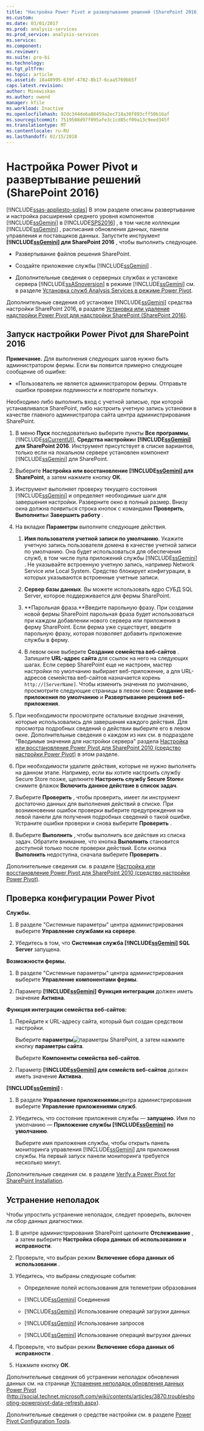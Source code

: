 ```yaml
---
title: "Настройка Power Pivot и развертывание решений (SharePoint 2016) | Документы Microsoft"
ms.custom: 
ms.date: 03/01/2017
ms.prod: analysis-services
ms.prod_service: analysis-services
ms.service: 
ms.component: 
ms.reviewer: 
ms.suite: pro-bi
ms.technology: 
ms.tgt_pltfrm: 
ms.topic: article
ms.assetid: 18a48995-639f-4782-8b17-6caa5769bb5f
caps.latest.revision: 
author: Minewiskan
ms.author: owend
manager: kfile
ms.workload: Inactive
ms.openlocfilehash: 92dc344de6a88459a2ec718a30f893cff50b16af
ms.sourcegitcommit: 7519508d97f095afe3c1cd85cf09a13c9eed345f
ms.translationtype: MT
ms.contentlocale: ru-RU
ms.lasthandoff: 02/15/2018
---
```

# <a name="configure-power-pivot-and-deploy-solutions-sharepoint-2016"></a>Настройка Power Pivot и развертывание решений (SharePoint 2016)
[!INCLUDE[ssas-appliesto-sqlas](../../../includes/ssas-appliesto-sqlas.md)]
В этом разделе описаны развертывание и настройка расширений среднего уровня компонентов [!INCLUDE[ssGemini](../../../includes/ssgemini-md.md)] в [!INCLUDE[SPS2016](../../../includes/sps2016-md.md)] , в том числе коллекции [!INCLUDE[ssGemini](../../../includes/ssgemini-md.md)] , расписания обновления данных, панели управления и поставщиков данных. Запустите инструмент **[!INCLUDE[ssGemini](../../../includes/ssgemini-md.md)] для SharePoint 2016** , чтобы выполнить следующее.  
  
-   Развертывание файлов решения SharePoint.  
  
-   Создайте приложение службы [!INCLUDE[ssGemini](../../../includes/ssgemini-md.md)] .  
  
-   Дополнительные сведения о серверных службах и установке сервера [!INCLUDE[ssASnoversion](../../../includes/ssasnoversion-md.md)] в режиме [!INCLUDE[ssGemini](../../../includes/ssgemini-md.md)] см. в разделе [Установка служб Analysis Services в режиме Power Pivot](../../../analysis-services/instances/install-windows/install-analysis-services-in-power-pivot-mode.md).  
  
 Дополнительные сведения об установке [!INCLUDE[ssGemini](../../../includes/ssgemini-md.md)] средства настройки SharePoint 2016, в разделе [Установка или удаление надстройки Power Pivot для надстройки SharePoint (SharePoint 2016)](../../../analysis-services/instances/install-windows/install-or-uninstall-the-power-pivot-for-sharepoint-add-in-sharepoint-2016.md).  
  
##  <a name="bkmk_run_configuration_tool"></a> Запуск настройки Power Pivot для SharePoint 2016  
 **Примечание.** Для выполнения следующих шагов нужно быть администратором фермы. Если вы появится примерно следующее сообщение об ошибке:  
  
-   «Пользователь не является администратором фермы. Отправьте ошибки проверки подлинности и повторите попытку».  
  
 Необходимо либо выполнить вход с учетной записью, при которой устанавливался SharePoint, либо настроить учетную запись установки в качестве главного администратора сайта центра администрирования SharePoint.  
  
1.  В меню **Пуск** последовательно выберите пункты **Все программы**, [!INCLUDE[ssCurrentUI](../../../includes/sscurrentui-md.md)], **Средства настройки**и **[!INCLUDE[ssGemini](../../../includes/ssgemini-md.md)] для SharePoint 2016**. Инструмент присутствует в списке вариантов, только если на локальном сервере установлен компонент [!INCLUDE[ssGemini](../../../includes/ssgemini-md.md)] для SharePoint.  
  
2.  Выберите **Настройка или восстановление [!INCLUDE[ssGemini](../../../includes/ssgemini-md.md)] для SharePoint**, а затем нажмите кнопку **ОК**.  
  
3.  Инструмент выполняет проверку текущего состояния [!INCLUDE[ssGemini](../../../includes/ssgemini-md.md)] и определяет необходимые шаги для завершения настройки. Разверните окно в полный размер. Внизу окна должна появиться строка кнопок с командами **Проверить**, **Выполнить**и **Завершить работу** .  
  
4.  На вкладке **Параметры** выполните следующие действия.  
  
    1.  **Имя пользователя учетной записи по умолчанию**. Укажите учетную запись пользователя домена в качестве учетной записи по умолчанию. Она будет использоваться для обеспечения служб, в том числе пула приложений службы [!INCLUDE[ssGemini](../../../includes/ssgemini-md.md)] . Не указывайте встроенную учетную запись, например Network Service или Local System. Средство блокирует конфигурации, в которых указываются встроенные учетные записи.  
  
    2.  **Сервер базы данных**. Вы можете использовать ядро СУБД SQL Server, которое поддерживается для фермы SharePoint.  
  
    3.  **Парольная фраза.**Введите парольную фразу. При создании новой фермы SharePoint парольная фраза будет использоваться при каждом добавлении нового сервера или приложения в ферму SharePoint. Если ферма уже существует, введите парольную фразу, которая позволяет добавить приложение службы в ферму.  
  
    4.  В левом окне выберите **Создание семейства веб-сайтов** . Запишите **URL-адрес сайта** для ссылок на него на следующих шагах. Если сервер SharePoint еще не настроен, мастер настройки по умолчанию выбирает веб-приложение, а для URL-адресов семейства веб-сайтов назначается корень `http://[ServerName]`. Чтобы изменить значения по умолчанию, просмотрите следующие страницы в левом окне: **Создание веб-приложения по умолчанию** и **Развертывание решения веб-приложения**.  
  
5.  При необходимости просмотрите остальные входные значения, которые использовались для завершения каждого действия. Для просмотра подробных сведений о действии выберите его в левом окне. Дополнительные сведения о каждом из них см. в подразделе "Вводимые значения для настройки сервера" раздела [Настройка или восстановление Power Pivot для SharePoint 2010 (средство настройки Power Pivot)](http://msdn.microsoft.com/en-us/d61f49c5-efaa-4455-98f2-8c293fa50046) в этом разделе.  
  
6.  При необходимости удалите действия, которые не нужно выполнять на данном этапе. Например, если вы хотите настроить службу Secure Store позже, щелкните **Настроить службу Secure Store**и снимите флажок **Включить данное действие в список задач**.  
  
7.  Выберите **Проверить** , чтобы проверить, имеет ли инструмент достаточно данных для выполнения действий в списке. При возникновении ошибок проверки выберите предупреждения на левой панели для получения подробных сведений о такой ошибке. Устраните ошибки проверки и снова выберите **Проверить** .  
  
8.  Выберите **Выполнить** , чтобы выполнить все действия из списка задач. Обратите внимание, что кнопка **Выполнить** становится доступной только после проверки действий. Если кнопка **Выполнить** недоступна, сначала выберите **Проверить** .  
  
 Дополнительные сведения см. в разделе [Настройка или восстановление Power Pivot для SharePoint 2010 (средство настройки Power Pivot)](http://msdn.microsoft.com/en-us/d61f49c5-efaa-4455-98f2-8c293fa50046).  
  
##  <a name="bkmk_verify_powerpivot"></a> Проверка конфигурации Power Pivot  
 **Службы.**  
  
1.  В разделе "Системные параметры" центра администрирования выберите **Управление службами на сервере**.  
  
2.  Убедитесь в том, что **Системная служба [!INCLUDE[ssGemini](../../../includes/ssgemini-md.md)] SQL Server** запущена.  
  
 **Возможности фермы.**  
  
1.  В разделе "Системные параметры" центра администрирования выберите **Управление компонентами фермы**.  
  
2.  Параметр **[!INCLUDE[ssGemini](../../../includes/ssgemini-md.md)] Функция интеграции** должен иметь значение **Активна**.  
  
 **Функция интеграции семейства веб-сайтов:**  
  
1.  Перейдите к URL-адресу сайта, который был создан средством настройки.  
  
     Выберите **параметры**![параметры SharePoint](../../../analysis-services/media/as-sharepoint2013-settings-gear.gif "параметры SharePoint"), а затем нажмите кнопку **параметры сайта**.  
  
     Выберите **Компоненты семейства веб-сайтов**.  
  
2.  Параметр **[!INCLUDE[ssGemini](../../../includes/ssgemini-md.md)] для семейств веб-сайтов** должен иметь значение **Активна**.  
  
 **[!INCLUDE[ssGemini](../../../includes/ssgemini-md.md)] :**  
  
1.  В разделе **Управление приложениями**центра администрирования выберите **Управление приложениями служб**.  
  
2.  Убедитесь, что состояние приложения службы — **запущено**. Имя по умолчанию — **Приложение службы [!INCLUDE[ssGemini](../../../includes/ssgemini-md.md)] по умолчанию**.  
  
     Выберите имя приложения службы, чтобы открыть панель мониторинга управления [!INCLUDE[ssGemini](../../../includes/ssgemini-md.md)] для приложения службы. На первый запуск панели мониторинга требуется несколько минут.  
  
 Дополнительные сведения см. в разделе [Verify a Power Pivot for SharePoint Installation](../../../analysis-services/instances/install-windows/verify-a-power-pivot-for-sharepoint-installation.md).  
  
##  <a name="bkmk_troubleshoot_issues"></a> Устранение неполадок  
 Чтобы упростить устранение неполадок, следует проверить, включен ли сбор данных диагностики.  
  
1.  В центре администрирования SharePoint щелкните **Отслеживание** , а затем выберите **Настройка сбора данных об использовании и исправности**.  
  
2.  Проверьте, что выбран режим **Включение сбора данных об использовании** .  
  
3.  Убедитесь, что выбраны следующие события:  
  
    -   Определение полей использования для телеметрии образования  
  
    -   [!INCLUDE[ssGemini](../../../includes/ssgemini-md.md)] Соединения  
  
    -   [!INCLUDE[ssGemini](../../../includes/ssgemini-md.md)] Использование операций загрузки данных  
  
    -   [!INCLUDE[ssGemini](../../../includes/ssgemini-md.md)] Использование запросов  
  
    -   [!INCLUDE[ssGemini](../../../includes/ssgemini-md.md)] Использование операций выгрузки данных  
  
4.  Проверьте, что выбран режим **Включение сбора данных об исправности** .  
  
5.  Нажмите кнопку **ОК**.  
  
 Дополнительные сведения об устранении неполадок обновления данных см. на странице [Устранение неполадок обновления данных Power Pivot](http://social.technet.microsoft.com/wiki/contents/articles/3870.troubleshooting-powerpivot-data-refresh.aspx) (http://social.technet.microsoft.com/wiki/contents/articles/3870.troubleshooting-powerpivot-data-refresh.aspx).  
  
 Дополнительные сведения о средстве настройки см. в разделе [Power Pivot Configuration Tools](../../../analysis-services/power-pivot-sharepoint/power-pivot-configuration-tools.md).  
  
  
